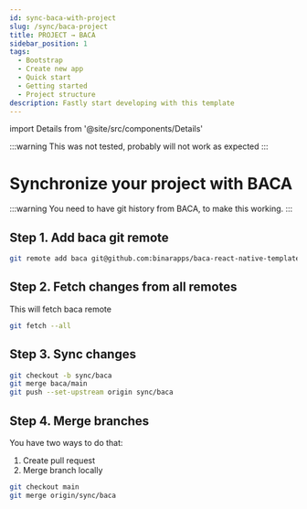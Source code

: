 ```yaml
---
id: sync-baca-with-project
slug: /sync/baca-project
title: PROJECT → BACA
sidebar_position: 1
tags:
  - Bootstrap
  - Create new app
  - Quick start
  - Getting started
  - Project structure
description: Fastly start developing with this template
---
```


import Details from '@site/src/components/Details'

:::warning
This was not tested, probably will not work as expected
:::

# Synchronize your project with BACA

:::warning
You need to have git history from BACA, to make this working.
:::

## Step 1. Add baca git remote

```bash
git remote add baca git@github.com:binarapps/baca-react-native-template.git
```

## Step 2. Fetch changes from all remotes

This will fetch baca remote

```bash
git fetch --all
```

## Step 3. Sync changes

```bash
git checkout -b sync/baca
git merge baca/main
git push --set-upstream origin sync/baca
```

## Step 4. Merge branches

You have two ways to do that:

1. Create pull request
2. Merge branch locally

```bash
git checkout main
git merge origin/sync/baca
```
